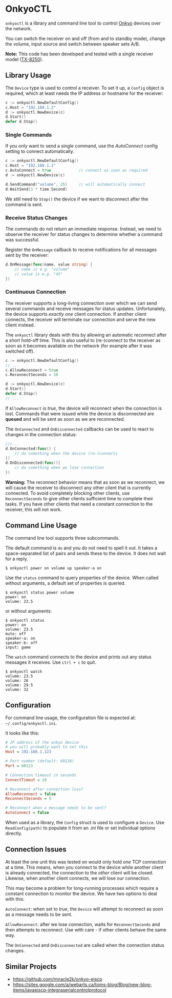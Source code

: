# OnkyoCTL
`onkyoctl` is a library and command line tool to control
[Onkyo](https://www.onkyo.com/) devices over the network.

You can switch the receiver on and off (from and to standby mode),
change the volume, input source and switch between speaker sets A/B.

**Note:**
This code has been developed and tested with a single receiver model
([TX-8250](https://www.intl.onkyo.com/products/hi-fi_components/receivers/tx-8250/index.html)).

## Library Usage
The `Device` type is used to control a receiver.
To set it up, a `Config` object is required,
which at least needs the IP address or hostname for the receiver:
```go
c := onkyoctl.NewDefaultConfig()
c.Host = "192.168.1.2"
d := onkyoctl.NewDevice(c)
d.Start()
defer d.Stop()
```

### Single Commands
If you only want to send a single command, use the *AutoConnect* config setting
to connect automatically.

```go
c := onkyoctl.NewDefaultConfig()
c.Host = "192.168.1.2"
c.AutoConnect = true            // connect as soon as required
d := onkyoctl.NewDevice(c)

d.SendCommand("volume", 25)     // will automatically connect
d.WaitSend(3 * time.Second)
```

We still need to `Stop()` the device if we want to disconnect
after the command is sent.

### Receive Status Changes
The commands do not return an immediate response.
Instead, we need to observe the receiver for status changes
to determine whether a command was successful.

Register the `OnMessage` callback to receive notifications for all messages
sent by the receiver:

```go
d.OnMessage(func(name, value string) {
    // name is e.g. "volume"
    // value is e.g. "45"
})
```

### Continuous Connection
The receiver supports a long-living connection over which we can send several
commands and receive messages for status updates.
Unfortunately, the device supports *exactly one* client connection. If another
client connects, the receiver will terminate our connection and serve the new
client instead.

The `onkyoctl` library deals with this by allowing an automatic reconnect
after a short hold-off time.
This is also useful to (re-)connect to the receiver as soon as it becomes
available on the network (for example after it was switched off).

```go
c := onkyoctl.NewDefaultConfig()
// ...
c.AllowReconnect = true
c.ReconnectSeconds = 10

d := onkyoctl.NewDevice(c)
d.Start()
defer d.Stop()
// ...
```

If `AllowReconnect` is *true*, the device will reconnect when the connection is
lost. Commands that were issued while the device is disconnected are **queued**
and will be sent as soon as we are reconnected.

The `OnConnected` and `OnDisconnected` callbacks can be used to react to
changes in the connection status:

```go
///...
d.OnConnected(func() {
    // do something when the device (re-)connects
})
d.OnDisconnected(func(){
    // do something when we lose connection
})
```

**Warning:** The reconnect behavior means that as soon as we reconnect, we will
cause the receiver to disconnect any other client that is currently connected.
To avoid completely blocking other clients, use `ReconnectSeconds` to give
other clients sufficient time to complete their tasks.
If you have other clients that need a constant connection to the receiver,
this will not work.

## Command Line Usage
The command line tool supports three subcommands.

The default command is `do` and you do not need to spell it out.
It takes a space-separated list of <command> <param> pairs and sends these
to the device. It does not wait for a reply.

```shell
$ onkyoctl power on volume up speaker-a on
````

Use the `status` command to query properties of the device.
When called without arguments, a default set of properties is queried.

```shell
$ onkyoctl status power volume
power: on
volume: 23.5
```
or without arguments:

```shell
$ onkyoctl status
power: on
volume: 23.5
mute: off
speaker-a: on
speaker-b: off
input: game
```

The `watch` command connects to the device and prints out any status messages
it receives. Use `ctrl + c` to quit.

```shell
$ onkyoctl watch
volume: 23.5
volume: 26
volume: 29.5
volume: 32
```

## Configuration
For command line usage, the configuration file is expected at:
`~/.config/onkyoctl.ini`.

It looks like this:
```ini
# IP address of the onkyo device
# you will probably want to set this
Host = 192.168.1.123

# Port number (default: 60128)
Port = 60123

# Connection timeout in seconds
ConnectTimout = 10

# Reconnect after connection loss?
AllowReconnect = false
ReconnectSeconds = 5

# Reconnect when a message needs to be sent?
AutoConnect = false
```

When used as a library, the `Config` struct is used to configure a `Device`.
Use `ReadConfig(path)` to populate it from an *.ini* file or set individual
options directly.

## Connection Issues
At least the one unit this was tested on would only hold *one* TCP connection
at a time. This means, when you connect to the device while another client is
already connected, the connection to the *other* client will be closed.
Likewise, when another client connects, we will lose our connection.

This may become a problem for long-running processes which require a constant
connection to monitor the device.
We have two options to deal with this:

`AutoConnect`: when set to *true*, the `Device` will attempt to reconnect
as soon as a message needs to be sent.

`AllowReconnect`: after we lose connection, waits for `ReconnectSeconds` and
then attempts to reconnect.
Use with care - if other clients behave the same way.

The `OnConnected` and `OnDisconnected` are called when the connection status
changes.

## Similar Projects

- https://github.com/miracle2k/onkyo-eiscp
- https://sites.google.com/a/webarts.ca/toms-blog/Blog/new-blog-items/javaeiscp-integraserialcontrolprotocol
